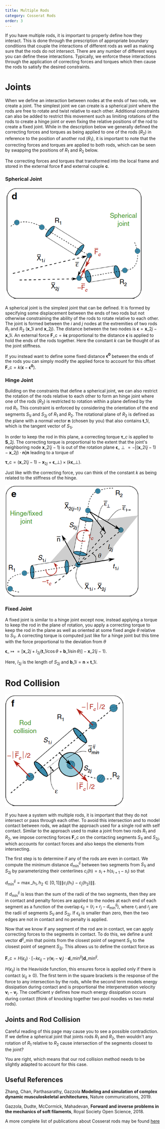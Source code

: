 ```yaml
---
title: Multiple Rods
category: Cosserat Rods
order: 3
---
```


If you have multiple rods, it is important to properly define how they interact. This is done through the prescription of appropriate boundary conditions that couple the interactions of different rods as well as making sure that the rods do not intersect. There are any number of different ways you can define these interactions. Typically, we enforce these interactions through the application of correcting forces and torques which then cause the rods to satisfy the desired constraints. 

# Joints
When we define an interaction between nodes at the ends of two rods, we create a joint. The simplest joint we can create is a spherical joint where the rods are free to rotate and twist relative to each other. Additional constraints can also be added to restrict this movement such as limiting rotations of the rods to create a hinge joint or even fixing the relative positions of the rod to create a fixed joint. While in the description below we generally defined the correcting forces and torques as being applied to one of the rods ($R_2$) in reference to the position of another rod ($R_1$), it is important to note that the correcting forces and torques are applied to both rods, which can be seen by swapping the positions of $R_1$ and $R_2$ below. 

The correcting forces and torques that transformed into the local frame and stored in the external force $\mathbf{f}$ and external couple $\mathbf{c}$.

### Spherical Joint
![multiple-rods](../../spherical_joint.png)

A spherical joint is the simplest joint that can be defined. It is formed by specifying some displacement between the ends of two rods but not otherwise constraining the ability of the rods to rotate relative to each other. The joint is formed between the $i$ and $j$ nodes at the extremities of two rods $R_1$ and $R_2$ ($\mathbf{x}\_{1i}$ and $\mathbf{x}\_{2j}$). The distance between the two nodes is $\boldsymbol{\epsilon}=\mathbf{x}\_{2j}-\mathbf{x}\_{1i}$. An external force $\mathbf{F}\_\text{c}=k\boldsymbol{\epsilon}$ proportional to the distance $\boldsymbol{\epsilon}$ is applied to hold the ends of the rods together. Here the constant $k$ can be thought of as the joint stiffness.

If you instead want to define some fixed distance $\boldsymbol{\epsilon^0}$ between the ends of the rods you can simply modify the applied force to account for this offset $\mathbf{F}\_\text{c}=k(\boldsymbol{\epsilon} - \boldsymbol{\epsilon^0})$. 

### Hinge Joint

Building on the constraints that define a spherical joint, we can also restrict the rotation of the rods relative to each other to form an hinge joint where one of the rods ($R_2$) is restricted to rotation within a plane defined by the rod $R_1$. This constraint is enforced by considering the orientation of the end segments $S_{1i}$ and $S_{2j}$ of $R_1$ and $R_2$. The rotational plane of $R_2$ is defined as the plane with a normal vector $\mathbf{n}$ (chosen by you) that also contains $\mathbf{t}\_{1i}$, which is the tangent vector of $S_{1i}$. 

In order to keep the rod in this plane, a correcting torque $\boldsymbol{\tau}\_c$ is applied to $\mathbf{S}\_{2j}$. The correcting torque is proportional to the extent that the joint's neighboring node $\mathbf{x}\_{2(j-1)}$ is out of the rotation plane $\boldsymbol{\epsilon}\_{\perp} = - \left[\left(\mathbf{x}\_{2(j-1)}-\mathbf{x}\_{2j}\right) \cdot \mathbf{n}\right]\mathbf{n}$ leading to a torque of

$\boldsymbol{\tau}\_{\text{c}} = \left(\mathbf{x}\_{2(j-1)}-\mathbf{x}_{2j}+\boldsymbol{\epsilon}\_{\perp}\right) \times \left(k \boldsymbol{\epsilon}\_{\perp}\right)$.

Just like with the correcting force, you can think of the constant $k$ as being related to the stiffness of the hinge. 

![multiple-rods](../../hinge_joint.png)

### Fixed Joint


A fixed joint is similar to a hinge joint except now, instead applying a torque to keep the rod in the plane of rotation, you apply a correcting torque to keep the rod in the plane as well as oriented at some fixed angle $\theta$ relative to $S_{1i}$. A correcting torque is computed just like for a hinge joint but this time with the force proportional to the deviation from $\theta$

$\boldsymbol{\epsilon}\_{\mapsto} = \left[\mathbf{x}\_{2j} + l_{2j} \left(\mathbf{t}\_{1i}\cos\theta +\mathbf{b}\_{1i}\sin\theta \right)\right] - \mathbf{x}\_{2(j-1)}$.

Here, $l_{2j}$ is the length of $S_{2j}$ and $\mathbf{b}\_{1i}=\mathbf{n} \times \mathbf{t}\_{1i}$. 


# Rod Collision

![multiple-rods](../../rod_collision.png)

If you have a system with multiple rods, it is important that they do not intersect or pass through each other. To avoid this intersection and to model contact between rods, we adapt the approach used for a single rod with self contact. Similar to the approach used to make a joint from two rods $R_1$ and $R_2$, we impose correcting forces $\mathbf{F}\_\text{c}$ on the contacting segments $S_{1i}$ and $S_{2j}$, which accounts for contact forces and also keeps the elements from intersecting.

The first step is to determine if any of the rods are even in contact. We compute the minimum distance $d_{\text{min}}^{ij}$ between two segments from $S_{1i}$ and $S_{2j}$ by parameterizing their centerlines $c_i(h) = s_i+h(s_{i+1}-s_i)$ so that 

$d_{\text{min}}^{ij}= \max\_{h_1,h_2\in[0,1]}\|\|c_i(h_1) - c_j(h_2)\|\|$. 

If $d_{\text{min}}^{ij}$ is less than the sum of the radii of the two segments, then they are in contact and penalty forces are applied to the nodes at each end of each segment as a function of the overlap $\epsilon_{ij} = (r_i + r_j - d_{\text{min}}^{ij})$, where $r_i$ and $r_j$ are the radii of segments $S_{1i}$ and $S_{2j}$. If $\epsilon_{ij}$ is smaller than zero, then the two edges are not in contact and no penalty is applied. 

Now that we know if any segment of the rod are in contact, we can apply correcting forces to the segments in contact. To do this, we define a unit vector $\mathbf{d}^{ij}\_{\text{min}}$ that points from the closest point of segment $S_{1i}$ to the closest point of segment $S_{2j}$. This allows us to define the contact force as

$\mathbf{F}\_\text{c}= H(\epsilon_{ij})\cdot\left[-k\epsilon_{ij}-\gamma\left(\mathbf{v}_i-\mathbf{v}_j\right)\cdot\mathbf{d}\_{\text{min}}^{ij}\right]\mathbf{d}\_{\text{min}}^{ij}$.

$H(\epsilon_{ij})$ is the Heaviside function, this ensures force is applied only if there is contact ($\epsilon_{ij}\ge0$). The first term in the square brackets is the response of the force to any intersection by the rods, while the second term models energy dissipation during contact  and is proportional the interpenetration velocity $\mathbf{v}_i-\mathbf{v}_j$. The coefficient $\gamma$ defines how much energy dissipation occurs during contact (think of knocking together two pool noodles vs two metal rods). 

## Joints and Rod Collision
Careful reading of this page may cause you to see a possible contradiction. If we define a spherical joint that joints rods $R_1$ and $R_2$, then wouldn't any rotation of $R_1$ relative to $R_2$ cause intersection of the segments closest to the joint? 

You are right, which means that our rod collision method needs to be slightly adapted to account for this case. 


## Useful References
Zhang, Chan, Parthasarathy, Gazzola **Modeling and simulation of complex dynamic musculoskeletal architectures**, Nature communications, 2019.

Gazzola, Dudte, McCormick, Mahadevan, **Forward and inverse problems in the mechanics of soft filaments**, Royal Society Open Science, 2018.  

A more complete list of publications about Cosserat rods may be found [here](../../4_publications/publications)






